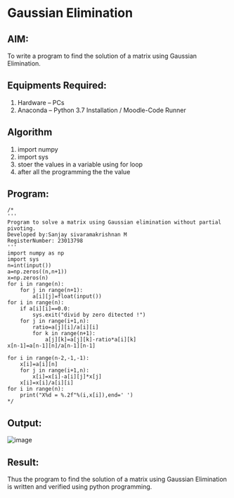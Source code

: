 # Gaussian Elimination

## AIM:
To write a program to find the solution of a matrix using Gaussian Elimination.

## Equipments Required:
1. Hardware – PCs
2. Anaconda – Python 3.7 Installation / Moodle-Code Runner

## Algorithm
1. import numpy 
2. import sys
3. stoer the values in a variable using for loop
4. after all the programming the the value

## Program:
```
/*
'''
Program to solve a matrix using Gaussian elimination without partial pivoting.
Developed by:Sanjay sivaramakrishnan M 
RegisterNumber: 23013798
'''
import numpy as np
import sys
n=int(input())
a=np.zeros((n,n+1))
x=np.zeros(n)
for i in range(n):
    for j in range(n+1):
        a[i][j]=float(input())
for i in range(n):
    if a[i][i]==0.0:
        sys.exit("divid by zero ditected !")
    for j in range(i+1,n):
        ratio=a[j][i]/a[i][i]
        for k in range(n+1):
            a[j][k]=a[j][k]-ratio*a[i][k]
x[n-1]=a[n-1][n]/a[n-1][n-1]

for i in range(n-2,-1,-1):
    x[i]=a[i][n]
    for j in range(i+1,n):
        x[i]=x[i]-a[i][j]*x[j]
    x[i]=x[i]/a[i][i]
for i in range(n):
    print("X%d = %.2f"%(i,x[i]),end=' ')
*/
```

## Output:
![image](https://github.com/sanjaysivaramakrishnan/Gaussian/assets/151629616/e489aeca-d9a7-4739-8af1-7901c20adeac)



## Result:
Thus the program to find the solution of a matrix using Gaussian Elimination is written and verified using python programming.


